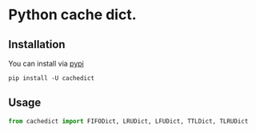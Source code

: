 # Python cache dict.

## Installation

You can install via [pypi](https://pypi.org/project/cachedict/)

```console
pip install -U cachedict
```

## Usage

```python
from cachedict import FIFODict, LRUDict, LFUDict, TTLDict, TLRUDict
```
